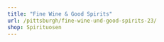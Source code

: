 ```yaml
---
title: "Fine Wine & Good Spirits"
url: /pittsburgh/fine-wine-und-good-spirits-23/
shop: Spirituosen
---
```

